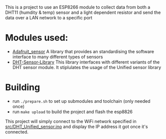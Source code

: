 This is a project to use an ESP8266 module to collect data from both a DHT11 (humdity & temp) sensor and a light dependent resistor and send the data over a LAN network to a specific port

# Modules used:
 - [Adafruit_sensor](https://github.com/adafruit/Adafruit_Sensor) A library that provides an standardising the software interface to many different types of sensors
 - [DHT-Sensor-Library](https://github.com/adafruit/DHT-sensor-library) This library interfaces with different variants of the DHT sensor module. It stiplulates the usage of the Unified sensor library

# Building
 - run `./prepare.sh` to set up submodules and toolchain (only needed once)
 - run `make upload` to build the project and flash the esp8826
 
 This project will simply connect to the WiFi network specified in [src/DHT_Unified_sensor.ino](https://github.com/ScottA38/HAB_sensor) and display the IP address it got once it's connected.
